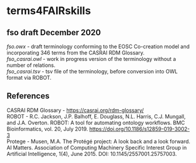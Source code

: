 # terms4FAIRskills

## fso draft December 2020

*fso.owx* - draft terminology conforming to the EOSC Co-creation model and incorporating 346 terms from the CASRAI RDM Glossary.  
*fso_casrai.owl* - work in progress version of the terminology without a number of relations.  
*fso_casrai.tsv* - tsv file of the terminology, before conversion into OWL format via ROBOT.  

## References

CASRAI RDM Glossary - https://casrai.org/rdm-glossary/  
ROBOT - R.C. Jackson, J.P. Balhoff, E. Douglass, N.L. Harris, C.J. Mungall, and J.A. Overton. ROBOT: A tool for automating ontology workflows. BMC Bioinformatics, vol. 20, July 2019. https://doi.org/10.1186/s12859-019-3002-3  
Protege - Musen, M.A. The Protégé project: A look back and a look forward. AI Matters. Association of Computing Machinery Specific Interest Group in Artificial Intelligence, 1(4), June 2015. DOI: 10.1145/2557001.25757003.  
